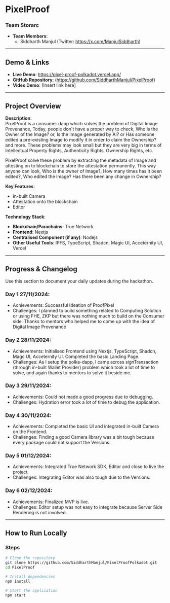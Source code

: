 # PixelProof

### Team Storarc
- **Team Members**:  
  - Siddharth Manjul (Twitter: https://x.com/ManjulSiddharth)

---

## Demo & Links

- **Live Demo**: https://pixel-proof-polkadot.vercel.app/ 
- **GitHub Repository**: (https://github.com/SiddharthManjul/PixelProof)  
- **Video Demo**: [Insert link here]  

---

## Project Overview

**Description**:  
PixelProof is a consumer dapp which solves the problem of Digital Image Provenance, Today, people don't have a proper way to check, Who is the Owner of the Image? or, Is the Image generated by AI? or Has someone edited a pre-existing Image to modify it in order to claim the Ownership? and more. These problems may look small but they are very big in terms of Intellectual Property Rights, Authenticity Rights, Ownership Rights, etc.

PixelProof solve these problem by extracting the metadata of Image and attesting on to blockchain to store the attestation permanently. This way anyone can look, Who is the owner of Image?, How many times has it been edited?, Who edited the Image? Has there been any change in Ownership? 

**Key Features**:  
- In-built Camera  
- Attestation onto the blockchain
- Editor

**Technology Stack**:  
- **Blockchain/Parachains**: True Network  
- **Frontend**: Nextjs 
- **Centralised Component (if any)**: Nodejs  
- **Other Useful Tools**: IPFS, TypeScript, Shadcn, Magic UI, Acceternity UI, Vercel

---

## Progress & Changelog

Use this section to document your daily updates during the hackathon.  

### Day 1 27/11/2024:
- Achievements: Successful Ideation of ProofPixel
- Challenges: I planned to build something related to Computing Solution or using FHE, ZKP but there was nothing much to build on the Consumer side. Thanks to mentors who helped me to come up with the idea of Digital Image Provenance

### Day 2 28/11/2024:
- Achievements: Initialised Frontend using Nextjs, TypeScript, Shadcn, Magc UI, Acceternity UI. Completed the basic Landing Page.
- Challenges: As I setup the polka-dapp, I came across signTransaction (through in-built Wallet Provider) problem which took a lot of time to solve, and again thanks to mentors to solve it beside me.

### Day 3 29/11/2024:
- Achievements: Could not made a good progress due to debugging.
- Challenges: Hydration error took a lot of time to debug the application.

### Day 4 30/11/2024:
- Achievements: Completed the basic UI and integrated in-built Camera on the Frontend.
- Challenges: Finding a good Camera library was a bit tough because every package could not support the Versions. 

### Day 5 01/12/2024:
- Achievements: Integrated True Network SDK, Editor and close to live the project.
- Challenges: Integrating Editor was also tough due to the Versions.

### Day 6 02/12/2024:
- Achievements: Finalized MVP is live.
- Challenges: Editor setup was not easy to integrate because Server Side Rendering is not involved.

---

## How to Run Locally

### Steps
```bash
# Clone the repository
git clone https://github.com/SiddharthManjul/PixelProofPolkadot.git
cd PixelProof

# Install dependencies
npm install

# Start the application
npm start
